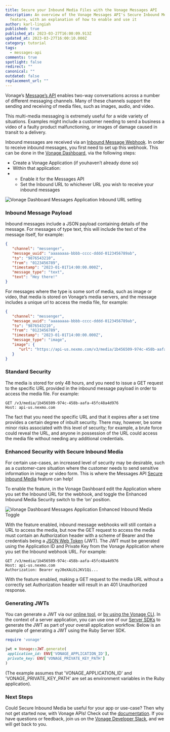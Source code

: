 ```yaml
---
title: Secure your Inbound Media Files with the Vonage Messages API
description: An overview of the Vonage Messages API's Secure Inbound Media
  feature, with an explanation of how to enable and use it
author: karl-lingiah
published: true
published_at: 2023-03-27T16:00:09.913Z
updated_at: 2023-03-27T16:00:10.000Z
category: tutorial
tags:
  - messages-api
comments: true
spotlight: false
redirect: ""
canonical: ""
outdated: false
replacement_url: ""
---
```

Vonage’s [Message’s API](https://developer.vonage.com/en/messages/overview) enables two-way conversations across a number of different messaging channels. Many of these channels support the sending and receiving of media files, such as images, audio, and video.

This multi-media messaging is extremely useful for a wide variety of situations. Examples might include a customer needing to send a business a video of a faulty product malfunctioning, or images of damage caused in transit to a delivery.

Inbound messages are received via an [Inbound Message Webhook](https://developer.vonage.com/en/api/messages-olympus#inbound-message). In order to receive inbound messages, you first need to set up this webhook. This can be done in the [Vonage Dashboard](https://dashboard.nexmo.com/), via the following steps:

* Create a Vonage Application (if youhaven’t already done so)
* Within that application:
* * Enable it for the Messages API
  * Set the Inbound URL to whichever URL you wish to receive your inbound messages

![Vonage Dashboard Messages Application Inbound URL setting](https://lh4.googleusercontent.com/-BpU6o0m4dK3PybRRRSuEWiG3OLvPqRtc4b1jMkDSeQKH3h_U8-oOkZvxr-FKLD3pwo9_LUcMbKo0vB6fzsQbBW-ElFq4qemRGAUeVS4bf3pNRvpaAjauoP-e7MayK4RTw_j9GIJqSUCKmx64vt-ejY "Vonage Dashboard Messages Application Inbound URL setting")

### Inbound Message Payload

Inbound messages include a JSON payload containing details of the message. For messages of type text, this will include the text of the message itself, for example:

```json
{
   "channel": "messenger",
   "message_uuid": "aaaaaaaa-bbbb-cccc-dddd-0123456789ab",
   "to": "9876543210",
   "from": "0123456789",
   "timestamp": "2023-01-01T14:00:00.000Z",
   "message_type": "text",
   "text": "Hey there!"
}
```

For messages where the type is some sort of media, such as image or video, that media is stored on Vonage’s media servers, and the message includes a unique url to access the media file, for example: 

```json
{
   "channel": "messenger",
   "message_uuid": "aaaaaaaa-bbbb-cccc-dddd-0123456789ab",
   "to": "9876543210",
   "from": "0123456789",
   "timestamp": "2023-01-01T14:00:00.000Z",
   "message_type": "image",
   "image": {
      "url": "https://api-us.nexmo.com/v3/media/1b456509-974c-458b-aafa-45fc48a4d976"
   }
}
```

### Standard Security

The media is stored for only 48 hours, and you need to issue a GET request to the specific URL provided in the inbound message payload in order to access the media file. For example:

```
GET /v3/media/1b456509-974c-458b-aafa-45fc48a4d976
Host: api-us.nexmo.com
```

The fact that you need the specific URL and that it expires after a set time provides a certain degree of inbuilt security. There may, however, be some minor risks associated with this level of security; for example, a brute force could reveal the URL, and anyone in possession of the URL could access the media file without needing any additional credentials.

### Enhanced Security with Secure Inbound Media

For certain use-cases, an increased level of security may be desirable, such as a customer-care situation where the customer needs to send sensitive information in image or video form. This is where the Messages API [Secure Inbound Media](https://developer.vonage.com/en/messages/concepts/secure-inbound-media) feature can help!

To enable the feature, in the Vonage Dashboard edit the Application where you set the Inbound URL for the webhook, and toggle the Enhanced Inbound Media Security switch to the ‘on’ position.

![Vonage Dashboard Messages Application Enhanced Inbound Media Toggle](https://lh4.googleusercontent.com/RXgZuj7PDUkE6nnTNSz81hSQfr1BzdqCmXnJ3Y7ytT_KfxUYuM1DYM7nYVdpMdrLufXx3gjVIeJfk45PTO5IE1G9JCrBIF6nZQql1JStPaJl5Znlx2HIyIw5z57JDiZrhNUE-Kf7WvpMNiNNmkMpiow "Vonage Dashboard Messages Application Enhanced Inbound Media Toggle")

With the feature enabled, inbound message webhooks will still contain a URL to access the media, but now the GET request to access the media must contain an Authorization header with a scheme of Bearer and the credentials being a [JSON Web Token](https://developer.vonage.com/en/getting-started/concepts/authentication#json-web-tokens) (JWT). The JWT must be generated using the Application ID and Private Key from the Vonage Application where you set the Inbound webhook URL. For example:

```
GET /v3/media/1b456509-974c-458b-aafa-45fc48a4d976
Host: api-us.nexmo.com
Authorization: Bearer eyJ0eXAiOiJKV1Qi...
```

With the feature enabled, making a GET request to the media URL without a correctly set Authorization header will result in an 401 Unauthorized response.

### Generating JWTs

You can generate a JWT via our [online tool](https://developer.vonage.com/en/jwt), or [by using the Vonage CLI](https://developer.vonage.com/en/getting-started/concepts/authentication#using-the-vonage-cli-to-generate-jwts). In the context of a server application, you can use one of our [Server SDKs](https://developer.vonage.com/en/tools) to generate the JWT as part of your overall application workflow. Below is an example of generating a JWT using the Ruby Server SDK.

```ruby
require 'vonage'

jwt = Vonage::JWT.generate(
 application_id: ENV['VONAGE_APPLICATION_ID'],
 private_key: ENV['VONAGE_PRIVATE_KEY_PATH']
)
```

(The example assumes that 'VONAGE_APPLICATION_ID' and 'VONAGE_PRIVATE_KEY_PATH' are set as environment variables in the Ruby application).

### Next Steps

Could Secure Inbound Media be useful for your app or use-case? Then why not get started now, with Vonage APIs! Check out the [documentation](https://developer.vonage.com/en/documentation). If you have questions or feedback, join us on the [Vonage Developer Slack](https://developer.vonage.com/community/slack), and we will get back to you.